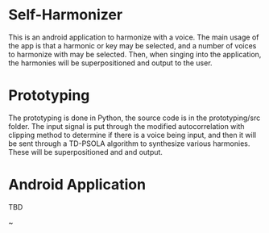 # Self-Harmonizer

This is an android application to harmonize with a voice. The main usage of the app is that a harmonic or key may be selected, and a number of voices to harmonize with may be selected. Then, when singing into the application, the harmonies will be superpositioned and output to the user.

# Prototyping

The prototyping is done in Python, the source code is in the prototyping/src folder. The input signal is put through the modified autocorrelation with clipping method to determine if there is a voice being input, and then it will be sent through a TD-PSOLA algorithm to synthesize various harmonies. These will be superpositioned and and output.

# Android Application

TBD

~
